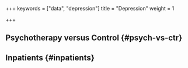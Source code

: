 +++
keywords = ["data", "depression"]
title = "Depression"
weight = 1

+++
## Psychotherapy versus Control {#psych-vs-ctr}

## Inpatients {#inpatients}